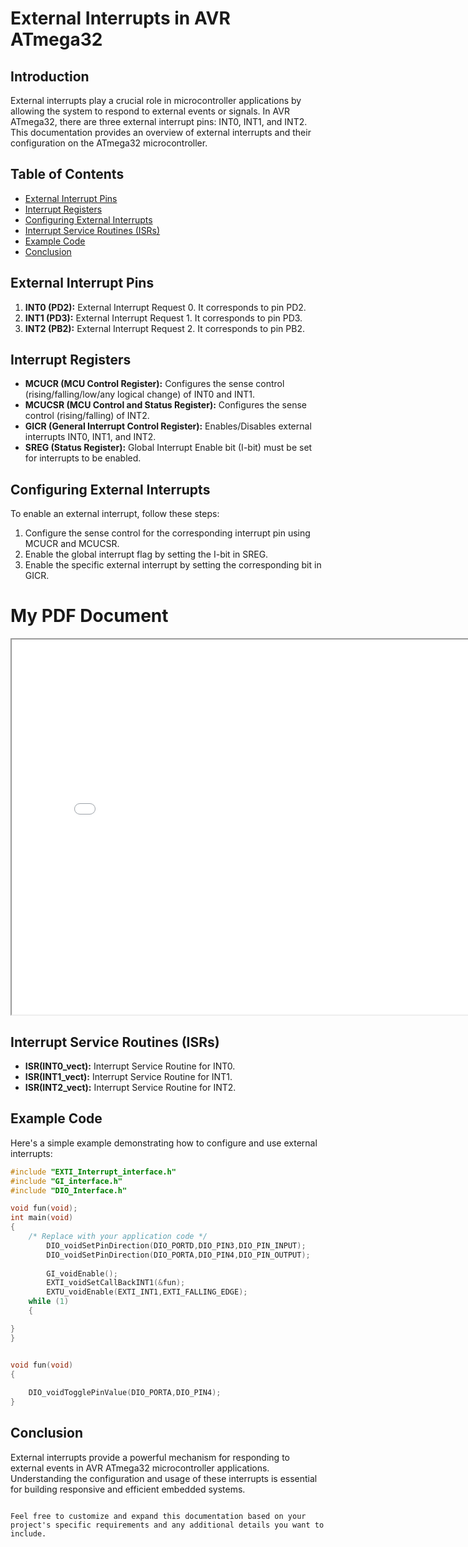 
# External Interrupts in AVR ATmega32

## Introduction

External interrupts play a crucial role in microcontroller applications by allowing the system to respond to external events or signals. In AVR ATmega32, there are three external interrupt pins: INT0, INT1, and INT2. This documentation provides an overview of external interrupts and their configuration on the ATmega32 microcontroller.

## Table of Contents

- [External Interrupt Pins](#external-interrupt-pins)
- [Interrupt Registers](#interrupt-registers)
- [Configuring External Interrupts](#configuring-external-interrupts)
- [Interrupt Service Routines (ISRs)](#interrupt-service-routines-isrs)
- [Example Code](#example-code)
- [Conclusion](#conclusion)

## External Interrupt Pins

1. **INT0 (PD2):** External Interrupt Request 0. It corresponds to pin PD2.
2. **INT1 (PD3):** External Interrupt Request 1. It corresponds to pin PD3.
3. **INT2 (PB2):** External Interrupt Request 2. It corresponds to pin PB2.

## Interrupt Registers

- **MCUCR (MCU Control Register):** Configures the sense control (rising/falling/low/any logical change) of INT0 and INT1.
- **MCUCSR (MCU Control and Status Register):** Configures the sense control (rising/falling) of INT2.
- **GICR (General Interrupt Control Register):** Enables/Disables external interrupts INT0, INT1, and INT2.
- **SREG (Status Register):** Global Interrupt Enable bit (I-bit) must be set for interrupts to be enabled.

## Configuring External Interrupts

To enable an external interrupt, follow these steps:

1. Configure the sense control for the corresponding interrupt pin using MCUCR and MCUCSR.
2. Enable the global interrupt flag by setting the I-bit in SREG.
3. Enable the specific external interrupt by setting the corresponding bit in GICR.
# My PDF Document

<iframe src="your_file.pdf" width="800" height="600"></iframe>


## Interrupt Service Routines (ISRs)

- **ISR(INT0_vect):** Interrupt Service Routine for INT0.
- **ISR(INT1_vect):** Interrupt Service Routine for INT1.
- **ISR(INT2_vect):** Interrupt Service Routine for INT2.

## Example Code

Here's a simple example demonstrating how to configure and use external interrupts:

```c
#include "EXTI_Interrupt_interface.h"
#include "GI_interface.h"
#include "DIO_Interface.h"

void fun(void);
int main(void)
{
    /* Replace with your application code */
		DIO_voidSetPinDirection(DIO_PORTD,DIO_PIN3,DIO_PIN_INPUT);
		DIO_voidSetPinDirection(DIO_PORTA,DIO_PIN4,DIO_PIN_OUTPUT);
		
		GI_voidEnable();
		EXTI_voidSetCallBackINT1(&fun);
		EXTU_voidEnable(EXTI_INT1,EXTI_FALLING_EDGE);
    while (1) 
    {

}
}


void fun(void)
{
	
	DIO_voidTogglePinValue(DIO_PORTA,DIO_PIN4);
}
```

## Conclusion

External interrupts provide a powerful mechanism for responding to external events in AVR ATmega32 microcontroller applications. Understanding the configuration and usage of these interrupts is essential for building responsive and efficient embedded systems.
```

Feel free to customize and expand this documentation based on your project's specific requirements and any additional details you want to include.
